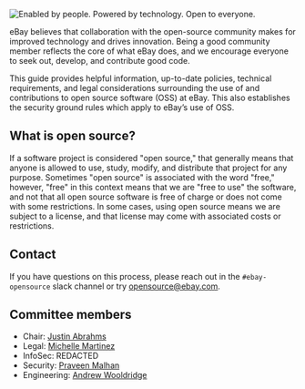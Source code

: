 ![Enabled by people. Powered by technology. Open to everyone.](images/ebay-oss-banner.png)

eBay believes that collaboration with the open-source community makes for improved technology and drives innovation. Being a good community member reflects the core of what eBay does, and we encourage everyone to seek out, develop, and contribute good code.

This guide provides helpful information, up-to-date policies, technical requirements, and legal considerations surrounding the use of and contributions to open source software (OSS) at eBay. This also establishes the security ground rules which apply to eBay’s use of OSS.

## What is open source?
If a software project is considered "open source," that generally means that anyone is allowed to use, study, modify, and distribute that project for any purpose. Sometimes "open source" is associated with the word "free," however, "free" in this context means that we are "free to use" the software, and not that all open source software is free of charge or does not come with some restrictions. In some cases, using open source means we are subject to a license, and that license may come with associated costs or restrictions.

## Contact
If you have questions on this process, please reach out in the `#ebay-opensource` slack channel or try [opensource@ebay.com](mailto:opensource@ebay.com).

## Committee members

- Chair: [Justin Abrahms](https://www.linkedin.com/in/justinabrahms)
- Legal: [Michelle Martinez](https://www.linkedin.com/in/michelle-martinez-a002904/)
- InfoSec: REDACTED
- Security: [Praveen Malhan](https://www.linkedin.com/in/praveenmalhan/)
- Engineering: [Andrew Wooldridge](https://www.linkedin.com/in/andrewwooldridge/)
